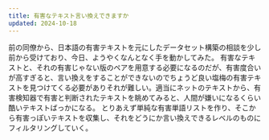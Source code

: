 ```yaml
---
title: 有害なテキスト言い換えできますか
updated: 2024-10-18
---
```


前の同僚から、日本語の有害テキストを元にしたデータセット構築の相談を少し前から受けており、今日、ようやくなんとなく手を動かしてみた。
有害なテキストと、それの有害じゃない版のペアを用意する必要になるのだが、有害度合いが高すぎると、言い換えをすることができないのでちょうど良い塩梅の有害テキストを見つけてくる必要がありそれが難しい。適当にネットのテキストから、有害検知器で有害と判断されたテキストを眺めてみると、人間が嫌いになるくらい酷いテキストばっかになる。
とりあえず単純な有害単語リストを作り、そこから有害っぽいテキストを収集し、それをどうにか言い換えできるレベルのものにフィルタリングしていく。

